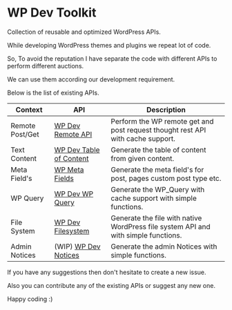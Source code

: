 # WP Dev Toolkit

Collection of reusable and optimized WordPress APIs.

While developing WordPress themes and plugins we repeat lot of code.

So, To avoid the reputation I have separate the code with different APIs to perform different auctions.

We can use them according our development requirement.

Below is the list of existing APIs.

| Context | API | Description |
--------|---------|----
| Remote Post/Get | [WP Dev Remote API](https://maheshwaghmare/wp-dev-remote-request) | Perform the WP remote get and post request thought rest API with cache support. |
| Text Content | [WP Dev Table of Content](https://github.com/maheshwaghmare/wp-dev-table-of-content) | Generate the table of content from given content. |
| Meta Field's | [WP Meta Fields](https://github.com/maheshwaghmare/wp-meta-fields) | Generate the meta field's for post, pages custom post type etc. |
| WP Query | [WP Dev WP Query](https://github.com/maheshwaghmare/wp-dev-wp-query/) | Generate the WP_Query with cache support with simple functions. |
| File System | [WP Dev Filesystem](https://github.com/maheshwaghmare/wp-dev-filesystem) | Generate the file with native WordPress file system API and with simple functions. |
| Admin Notices | (WIP) [WP Dev Notices](https://github.com/maheshwaghmare/wp-dev-notices/) | Generate the admin Notices with simple functions. |


If you have any suggestions then don't hesitate to create a new issue.

Also you can contribute any of the existing APIs or suggest any new one.


Happy coding :)
